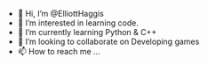 - 👋 Hi, I’m @ElliottHaggis
- 👀 I’m interested in learning code.
- 🌱 I’m currently learning Python & C++
- 💞️ I’m looking to collaborate on Developing games
- 📫 How to reach me ...

<!---
ElliottHaggis/ElliottHaggis is a ✨ special ✨ repository because its `README.md` (this file) appears on your GitHub profile.
You can click the Preview link to take a look at your changes.
--->

